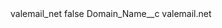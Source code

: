 <?xml version="1.0" encoding="UTF-8"?>
<CustomMetadata xmlns="http://soap.sforce.com/2006/04/metadata" xmlns:xsi="http://www.w3.org/2001/XMLSchema-instance" xmlns:xsd="http://www.w3.org/2001/XMLSchema">
    <label>valemail_net</label>
    <protected>false</protected>
    <values>
        <field>Domain_Name__c</field>
        <value xsi:type="xsd:string">valemail.net</value>
    </values>
</CustomMetadata>
